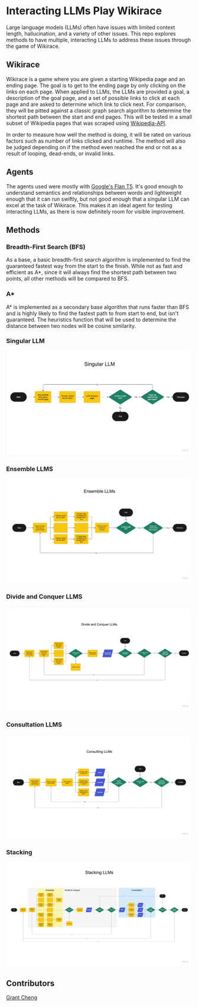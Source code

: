 # Interacting LLMs Play Wikirace

Large language models (LLMs) often have issues with limited context length, hallucination, and a variety of other issues. This repo explores methods to have multiple, interacting LLMs to address these issues through the game of Wikirace.

## Wikirace

Wikirace is a game where you are given a starting Wikipedia page and an ending page. The goal is to get to the ending page by only clicking on the links on each page. When applied to LLMs, the LLMs are provided a goal, a description of the goal page, and a set of possible links to click at each page and are asked to determine which link to click next. For comparison, they will be pitted against a classic graph search algorithm to determine the shortest path between the start and end pages. This will be tested in a small subset of Wikipedia pages that was scraped using [Wikipedia-API](https://github.com/martin-majlis/Wikipedia-API).

In order to measure how well the method is doing, it will be rated on various factors such as number of links clicked and runtime. The method will also be judged depending on if the method even reached the end or not as a result of looping, dead-ends, or invalid links.

## Agents

The agents used were mostly with [Google's Flan T5](https://huggingface.co/google/flan-t5-large). It's good enough to understand semantics and relationships between words and lightweight enough that it can run swiftly, but not good enough that a singular LLM can excel at the task of Wikirace. This makes it an ideal agent for testing interacting LLMs, as there is now definitely room for visible improvement.

## Methods

### Breadth-First Search (BFS)

As a base, a basic breadth-first search algorithm is implemented to find the guaranteed fastest way from the start to the finish. While not as fast and efficient as A\*, since it will always find the shortest path between two points, all other methods will be compared to BFS.

### A\*

A\* is implemented as a secondary base algorithm that runs faster than BFS and is highly likely to find the fastest path to from start to end, but isn't guaranteed. The heuristics function that will be used to determine the distance between two nodes will be cosine similarity.

### Singular LLM

![Flowchart for singular LLM](images/flowchart-single.jpg)

### Ensemble LLMS

![Flowchart for ensemble LLMs](images/flowchart-ensemble.jpg)

### Divide and Conquer LLMS

![Flowchart for divide and conquer LLMs](images/flowchart-dc.jpg)

### Consultation LLMS

![Flowchart for consultation LLMs](images/flowchart-consult.jpg)

### Stacking

![Flowchart for stacking LLMs](images/flowchart-stack.jpg)

## Contributors

[Grant Cheng](https://github.com/CatFish47)
